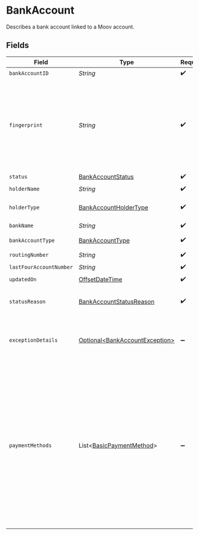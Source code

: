 # BankAccount

Describes a bank account linked to a Moov account.


## Fields

| Field                                                                                                                                                                                                                                                                                              | Type                                                                                                                                                                                                                                                                                               | Required                                                                                                                                                                                                                                                                                           | Description                                                                                                                                                                                                                                                                                        |
| -------------------------------------------------------------------------------------------------------------------------------------------------------------------------------------------------------------------------------------------------------------------------------------------------- | -------------------------------------------------------------------------------------------------------------------------------------------------------------------------------------------------------------------------------------------------------------------------------------------------- | -------------------------------------------------------------------------------------------------------------------------------------------------------------------------------------------------------------------------------------------------------------------------------------------------- | -------------------------------------------------------------------------------------------------------------------------------------------------------------------------------------------------------------------------------------------------------------------------------------------------- |
| `bankAccountID`                                                                                                                                                                                                                                                                                    | *String*                                                                                                                                                                                                                                                                                           | :heavy_check_mark:                                                                                                                                                                                                                                                                                 | N/A                                                                                                                                                                                                                                                                                                |
| `fingerprint`                                                                                                                                                                                                                                                                                      | *String*                                                                                                                                                                                                                                                                                           | :heavy_check_mark:                                                                                                                                                                                                                                                                                 | Once the bank account is linked, we don't reveal the full bank account number. <br/><br/>The fingerprint acts as a way to identify whether two linked bank accounts are the same.                                                                                                                  |
| `status`                                                                                                                                                                                                                                                                                           | [BankAccountStatus](../../models/components/BankAccountStatus.md)                                                                                                                                                                                                                                  | :heavy_check_mark:                                                                                                                                                                                                                                                                                 | N/A                                                                                                                                                                                                                                                                                                |
| `holderName`                                                                                                                                                                                                                                                                                       | *String*                                                                                                                                                                                                                                                                                           | :heavy_check_mark:                                                                                                                                                                                                                                                                                 | N/A                                                                                                                                                                                                                                                                                                |
| `holderType`                                                                                                                                                                                                                                                                                       | [BankAccountHolderType](../../models/components/BankAccountHolderType.md)                                                                                                                                                                                                                          | :heavy_check_mark:                                                                                                                                                                                                                                                                                 | The type of holder on a funding source.                                                                                                                                                                                                                                                            |
| `bankName`                                                                                                                                                                                                                                                                                         | *String*                                                                                                                                                                                                                                                                                           | :heavy_check_mark:                                                                                                                                                                                                                                                                                 | N/A                                                                                                                                                                                                                                                                                                |
| `bankAccountType`                                                                                                                                                                                                                                                                                  | [BankAccountType](../../models/components/BankAccountType.md)                                                                                                                                                                                                                                      | :heavy_check_mark:                                                                                                                                                                                                                                                                                 | The bank account type.                                                                                                                                                                                                                                                                             |
| `routingNumber`                                                                                                                                                                                                                                                                                    | *String*                                                                                                                                                                                                                                                                                           | :heavy_check_mark:                                                                                                                                                                                                                                                                                 | N/A                                                                                                                                                                                                                                                                                                |
| `lastFourAccountNumber`                                                                                                                                                                                                                                                                            | *String*                                                                                                                                                                                                                                                                                           | :heavy_check_mark:                                                                                                                                                                                                                                                                                 | N/A                                                                                                                                                                                                                                                                                                |
| `updatedOn`                                                                                                                                                                                                                                                                                        | [OffsetDateTime](https://docs.oracle.com/javase/8/docs/api/java/time/OffsetDateTime.html)                                                                                                                                                                                                          | :heavy_check_mark:                                                                                                                                                                                                                                                                                 | N/A                                                                                                                                                                                                                                                                                                |
| `statusReason`                                                                                                                                                                                                                                                                                     | [BankAccountStatusReason](../../models/components/BankAccountStatusReason.md)                                                                                                                                                                                                                      | :heavy_check_mark:                                                                                                                                                                                                                                                                                 | The reason the bank account status changed to the current value.                                                                                                                                                                                                                                   |
| `exceptionDetails`                                                                                                                                                                                                                                                                                 | [Optional\<BankAccountException>](../../models/components/BankAccountException.md)                                                                                                                                                                                                                 | :heavy_minus_sign:                                                                                                                                                                                                                                                                                 | Reason for, and details related to, an `errored` or `verificationFailed` bank account status.                                                                                                                                                                                                      |
| `paymentMethods`                                                                                                                                                                                                                                                                                   | List\<[BasicPaymentMethod](../../models/components/BasicPaymentMethod.md)>                                                                                                                                                                                                                         | :heavy_minus_sign:                                                                                                                                                                                                                                                                                 | Includes any payment methods generated for a newly created bank account, removing the need to<br/>call the List Payment Methods endpoint following a successful Create BankAccount request.<br/><br/>**NOTE: This field is only populated for Create BankAccount requests made with the `X-Wait-For` header.** |